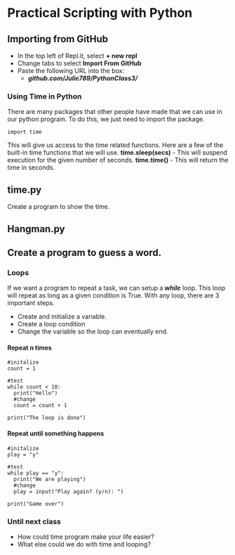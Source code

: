 # Practical Scripting with Python

## Importing from GitHub
- In the top left of Repl.it, select **+ new repl**
- Change tabs to select **Import From GitHub**
- Paste the following URL into the box:
  - ***github.com/Julie789/PythonClass3/***

### Using Time in Python
There are many packages that other people have made that we can use in our python program. To do this, we just need to import the package.
```
import time
```
This will give us access to the time related functions. Here are a few of the built-in time functions that we will use.
**time.sleep(secs)** - This will suspend execution for the given number of seconds.
**time.time()** - This will return the time in seconds.

## time.py
Create a program to show the time.

## Hangman.py  
Create a program to guess a word.
---

### Loops
If we want a program to repeat a task, we can setup a ***while*** loop. This loop will repeat as long as a given condition is True.
With any loop, there are 3 important steps.
- Create and initialize a variable.
- Create a loop condition
- Change the variable so the loop can eventually end.

#### Repeat n times
```
#initalize
count = 1

#test
while count < 10:
  print("Hello")
  #change
  count = count + 1

print("The loop is done")
```

#### Repeat until something happens
```
#initalize
play = "y"

#test
while play == "y":
  print("We are playing")
  #change
  play = input("Play again? (y/n): ")

print("Game over")
```

### Until next class
- How could time program make your life easier?
- What else could we do with time and looping?
